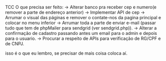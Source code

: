 TCC
O que precisa ser feito:
-> Alterar banco pra receber cep e numero(e remover a parte de endereço anterior)
-> Implementar API de cep
-> Arrumar o visual das páginas e remover o contate-nos da pagina principal e colocar no menu inferior
-> Arrumar toda a parte de enviar e-mail (passar tudo que tem de phpMailer para sendgrid (ver sendgrid.php)).
-> Alterar a confirmação de cadastro passando antes um email para o admin e depois para o usuario.
-> Procurar a respeito de APIs para verificação de RG/CPF e de CNPJ.

isso é o que eu lembro, se precisar de mais coisa coloca aí.